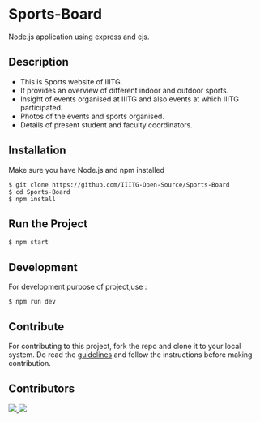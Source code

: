 # Sports-Board
Node.js application using express and ejs.

## Description
- This is Sports website of IIITG.
- It provides an overview of different indoor and outdoor sports.
- Insight of events organised at IIITG and also events at which IIITG participated.
- Photos of the events and sports organised.
- Details of present student and faculty coordinators.

## Installation
Make sure you have Node.js and npm installed

    $ git clone https://github.com/IIITG-Open-Source/Sports-Board
    $ cd Sports-Board
    $ npm install


## Run the Project

    $ npm start
    
## Development
For development purpose of project,use :

    $ npm run dev
    
## Contribute
For contributing to this project, fork the repo and clone it to your local system. Do read the [guidelines](https://github.com/IIITG-Open-Source/Guidelines) and follow the instructions before making contribution.

## Contributors

<a href="https://github.com/ms1835/IIITG-Sports-Board/graphs/contributors">
  <img src="https://contrib.rocks/image?repo=ms1835/IIITG-Sports-Board" />
    <img src="https://contrib.rocks/image?repo=bharadwajrathod/IIITG-Sports-Board" />
</a>

